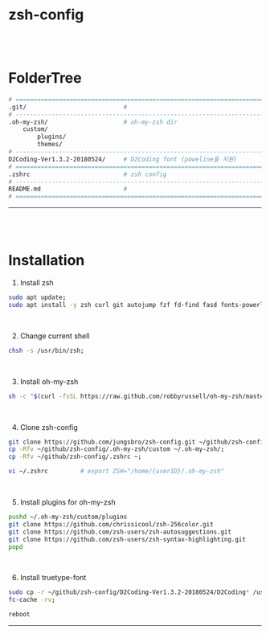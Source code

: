 # **zsh-config**
<br><br>

# **FolderTree**
```bash
# ==============================================================================
.git/                           #
# ------------------------------------------------------------------------------
.oh-my-zsh/                     # oh-my-zsh dir
    custom/
        plugins/
        themes/
# ------------------------------------------------------------------------------
D2Coding-Ver1.3.2-20180524/     # D2Coding font (poweline을 지원)
# ==============================================================================
.zshrc                          # zsh config
# ------------------------------------------------------------------------------
README.md                       #
# ==============================================================================
```
---
<br><br>


# **Installation**
1. Install zsh
```bash
sudo apt update;
sudo apt install -y zsh curl git autojump fzf fd-find fasd fonts-powerline;
```
<br>

2. Change current shell
```bash
chsh -s /usr/bin/zsh;
```
<br>

3. Install oh-my-zsh
```bash
sh -c "$(curl -fsSL https://raw.github.com/robbyrussell/oh-my-zsh/master/tools/install.sh)";
```
<br>

4. Clone zsh-config
```bash
git clone https://github.com/jungsbro/zsh-config.git ~/github/zsh-config;
cp -Rfv ~/github/zsh-config/.oh-my-zsh/custom ~/.oh-my-zsh/;
cp -Rfv ~/github/zsh-config/.zshrc ~;
```

```bash
vi ~/.zshrc         # export ZSH="/home/{userID}/.oh-my-zsh"
```
<br>

5. Install plugins for oh-my-zsh
```bash
pushd ~/.oh-my-zsh/custom/plugins
git clone https://github.com/chrissicool/zsh-256color.git
git clone https://github.com/zsh-users/zsh-autosuggestions.git
git clone https://github.com/zsh-users/zsh-syntax-highlighting.git
popd
```
<br>

6. Install truetype-font
```bash
sudo cp -r ~/github/zsh-config/D2Coding-Ver1.3.2-20180524/D2Coding* /usr/share/fonts/truetype;
fc-cache -rv;
```
```bash
reboot
```
---
<br><br>